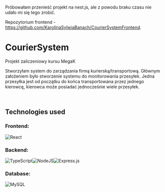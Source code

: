 Próbowałam przenieść projekt na nest.js, ale z powodu braku czasu nie udało mi się tego zrobić. 

Repozytorium frontend - https://github.com/KarolinaSylwiaBanach/CourierSystemFrontend. <br>

# CourierSystem

Projekt zaliczeniowy kursu MegaK

Stworzyłam system do zarządzania firmą kurierską/transportową. Głównym założeniem było stworzenie systemu do 
monitorowania przesyłek. Jedna przesyłka jest od początku do końca transportowana przez jednego kierowcę, kierowca 
może posiadać jednocześnie wiele przesyłek. 


<br/>

## Technologies used

### Frontend:

![React](https://img.shields.io/badge/react-%2320232a.svg?style=for-the-badge&logo=react&logoColor=%2361DAFB)

### Backend:

![TypeScript](https://img.shields.io/badge/typescript-%23007ACC.svg?style=for-the-badge&logo=typescript&logoColor=white)![NodeJS](https://img.shields.io/badge/node.js-6DA55F?style=for-the-badge&logo=node.js&logoColor=white)![Express.js](https://img.shields.io/badge/express.js-%23404d59.svg?style=for-the-badge&logo=express&logoColor=%2361DAFB)

### Database:

![MySQL](https://img.shields.io/badge/mysql-%2300f.svg?style=for-the-badge&logo=mysql&logoColor=white)


